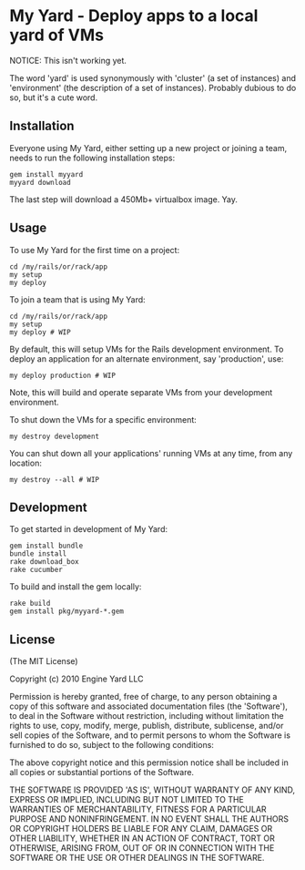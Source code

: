 # My Yard - Deploy apps to a local yard of VMs

NOTICE: This isn't working yet.

The word 'yard' is used synonymously with 'cluster' (a set of instances)
and 'environment' (the description of a set of instances). Probably dubious to
do so, but it's a cute word.

## Installation

Everyone using My Yard, either setting up a new project or joining a team, needs to run the 
following installation steps:

    gem install myyard
    myyard download

The last step will download a 450Mb+ virtualbox image. Yay.

## Usage

To use My Yard for the first time on a project:

    cd /my/rails/or/rack/app
    my setup
    my deploy

To join a team that is using My Yard:

    cd /my/rails/or/rack/app
    my setup
    my deploy # WIP

By default, this will setup VMs for the Rails development environment.
To deploy an application for an alternate environment, say 'production', use:

    my deploy production # WIP

Note, this will build and operate separate VMs from your development environment.

To shut down the VMs for a specific environment:

    my destroy development

You can shut down all your applications' running VMs at any time, from any location:

    my destroy --all # WIP

## Development

To get started in development of My Yard:

    gem install bundle
    bundle install
    rake download_box
    rake cucumber

To build and install the gem locally:

    rake build
    gem install pkg/myyard-*.gem
    
## License

(The MIT License)

Copyright (c) 2010 Engine Yard LLC

Permission is hereby granted, free of charge, to any person obtaining
a copy of this software and associated documentation files (the
'Software'), to deal in the Software without restriction, including
without limitation the rights to use, copy, modify, merge, publish,
distribute, sublicense, and/or sell copies of the Software, and to
permit persons to whom the Software is furnished to do so, subject to
the following conditions:

The above copyright notice and this permission notice shall be
included in all copies or substantial portions of the Software.

THE SOFTWARE IS PROVIDED 'AS IS', WITHOUT WARRANTY OF ANY KIND,
EXPRESS OR IMPLIED, INCLUDING BUT NOT LIMITED TO THE WARRANTIES OF
MERCHANTABILITY, FITNESS FOR A PARTICULAR PURPOSE AND NONINFRINGEMENT.
IN NO EVENT SHALL THE AUTHORS OR COPYRIGHT HOLDERS BE LIABLE FOR ANY
CLAIM, DAMAGES OR OTHER LIABILITY, WHETHER IN AN ACTION OF CONTRACT,
TORT OR OTHERWISE, ARISING FROM, OUT OF OR IN CONNECTION WITH THE
SOFTWARE OR THE USE OR OTHER DEALINGS IN THE SOFTWARE.